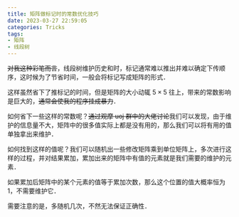 ```yaml
---
title: 矩阵做标记时的常数优化技巧
date: 2023-03-27 22:59:05
categories: Tricks
tags:
- 矩阵
- 线段树
---
```

~~对我这种彩笔而言~~，线段树维护历史和时，标记通常难以推出并难以确定下传顺序，这时候为了节省时间，一般会将标记写成矩阵的形式．

这样虽然省下了推标记的时间，但是矩阵的大小动辄 $5 \times 5$ 往上，带来的常数影响是巨大的，~~通常会使我的程序挂成暴力~~．

如何省下一些这样的常数呢？~~通过观摩 uoj 群中的大佬讨论~~我们可以发现，由于维护的信息量不大，矩阵中的很多值实际上都是没有用的，那么我们可以将有用的值单独拿出来维护．

如何找到这样的值呢？我们可以随机出一些修改矩阵乘到单位矩阵上，多次进行这样的过程，并对结果累加，累加出来的矩阵中有值的元素就是我们需要的维护的元素．

如果累加后矩阵中的某个元素的值等于累加次数，那么这个位置的值大概率恒为 $1$，不需要维护它．

需要注意的是，多随机几次，不然无法保证正确性．
